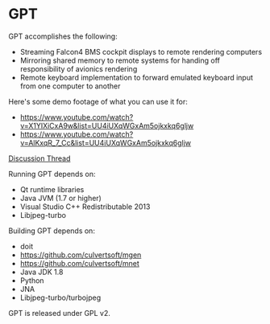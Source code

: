 GPT
===

GPT accomplishes the following:
  * Streaming Falcon4 BMS cockpit displays to remote rendering computers
  * Mirroring shared memory to remote systems for handing off responsibility of avionics rendering
  * Remote keyboard implementation to forward emulated keyboard input from one computer to another

Here's some demo footage of what you can use it for:

* https://www.youtube.com/watch?v=X1YIXiCxA9w&list=UU4iUXqWGxAm5ojkxkq6gljw
* https://www.youtube.com/watch?v=AlKxqR_7_Cc&list=UU4iUXqWGxAm5ojkxkq6gljw


[Discussion Thread](https://www.bmsforum.org/forum/showthread.php?10677-Beta-Release-GPT-(cockpit-texture-extraction-remote-cockpit-control-shm-mirror))

Running GPT depends on:
  * Qt runtime libraries
  * Java JVM (1.7 or higher)
  * Visual Studio C++ Redistributable 2013
  * Libjpeg-turbo

Building GPT depends on:
  * doit
  * https://github.com/culvertsoft/mgen
  * https://github.com/culvertsoft/mnet
  * Java JDK 1.8
  * Python
  * JNA
  * Libjpeg-turbo/turbojpeg

GPT is released under GPL v2.
